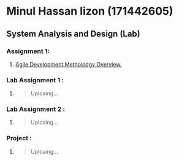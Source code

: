 Minul Hassan lizon (171442605)
===============================
## System Analysis and Design (Lab)
### Assignment 1:
1. [Agile Development Metholodgy Overview.](https://github.com/MinulHassanLizon/System-Analysis-and-Design/blob/MinulHassanLizon-Assignment-1/Agile%20development.pdf/)
### Lab Assignment 1 : 
1. >Uploaing...
### Lab Assignment 2 :
1. >Uploaing...
### Project :
1. >Uploaing...
